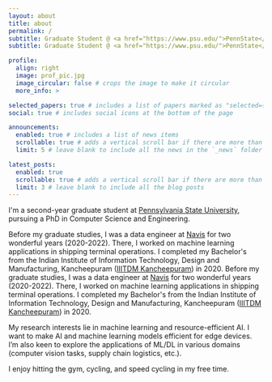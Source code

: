 ```yaml
---
layout: about
title: about
permalink: /
subtitle: Graduate Student @ <a href="https://www.psu.edu/">PennState</a> 
subtitle: Graduate Student @ <a href="https://www.psu.edu/">PennState</a> 

profile:
  align: right
  image: prof_pic.jpg
  image_circular: false # crops the image to make it circular
  more_info: >

selected_papers: true # includes a list of papers marked as "selected={true}"
social: true # includes social icons at the bottom of the page

announcements:
  enabled: true # includes a list of news items
  scrollable: true # adds a vertical scroll bar if there are more than 3 news items
  limit: 5 # leave blank to include all the news in the `_news` folder

latest_posts:
  enabled: true
  scrollable: true # adds a vertical scroll bar if there are more than 3 new posts items
  limit: 3 # leave blank to include all the blog posts
---
```


I'm a second-year graduate student at [Pennsylvania State University](https://www.psu.edu/), pursuing a PhD in Computer Science and Engineering.

Before my graduate studies, I was a data engineer at [Navis](https://www.navis.com) for two wonderful years (2020-2022). There, I worked on machine learning applications in shipping terminal operations. I completed my Bachelor's from the Indian Institute of Information Technology, Design and Manufacturing, Kancheepuram ([IIITDM Kancheepuram](http://www.iiitdm.ac.in)) in 2020. 
Before my graduate studies, I was a data engineer at [Navis](https://www.navis.com) for two wonderful years (2020-2022). There, I worked on machine learning applications in shipping terminal operations. I completed my Bachelor's from the Indian Institute of Information Technology, Design and Manufacturing, Kancheepuram ([IIITDM Kancheepuram](http://www.iiitdm.ac.in)) in 2020. 

My research interests lie in machine learning and resource-efficient AI. I want to make AI and machine learning models efficient for edge devices. I’m also keen to explore the applications of ML/DL in various domains (computer vision tasks, supply chain logistics, etc.).

I enjoy hitting the gym, cycling, and speed cycling in my free time.
